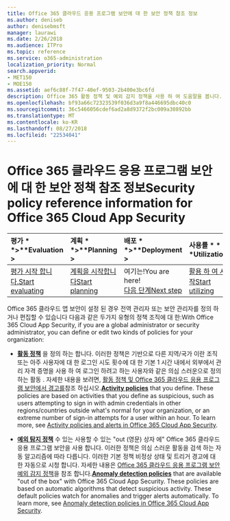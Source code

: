 ```yaml
---
title: Office 365 클라우드 응용 프로그램 보안에 대 한 보안 정책 참조 정보
ms.author: deniseb
author: denisebmsft
manager: laurawi
ms.date: 2/26/2018
ms.audience: ITPro
ms.topic: reference
ms.service: o365-administration
localization_priority: Normal
search.appverid:
- MET150
- MOE150
ms.assetid: aef6c88f-7f47-40ef-9503-2b400e3bc6fd
description: Office 365 활동 정책 및 예외 감지 정책을 사용 하 여 도움말을 봅니다.
ms.openlocfilehash: bf93a66c72323539f036d3a9f8a446695dbc40c0
ms.sourcegitcommit: 36c5466056cdef6ad2a8d9372f2bc009a30892bb
ms.translationtype: MT
ms.contentlocale: ko-KR
ms.lasthandoff: 08/27/2018
ms.locfileid: "22534041"
---
```

# <a name="security-policy-reference-information-for-office-365-cloud-app-security"></a><span data-ttu-id="2e455-103">Office 365 클라우드 응용 프로그램 보안에 대 한 보안 정책 참조 정보</span><span class="sxs-lookup"><span data-stu-id="2e455-103">Security policy reference information for Office 365 Cloud App Security</span></span>
  
|<span data-ttu-id="2e455-104">평가 * *\>**</span><span class="sxs-lookup"><span data-stu-id="2e455-104">****Evaluation** \>**</span></span>|<span data-ttu-id="2e455-105">계획 * *\>**</span><span class="sxs-lookup"><span data-stu-id="2e455-105">****Planning** \>**</span></span>|<span data-ttu-id="2e455-106">배포 * *\>**</span><span class="sxs-lookup"><span data-stu-id="2e455-106">****Deployment** \>**</span></span>|<span data-ttu-id="2e455-107">사용률 \* \* \*</span><span class="sxs-lookup"><span data-stu-id="2e455-107">****Utilization****</span></span>|
|:-----|:-----|:-----|:-----|
|[<span data-ttu-id="2e455-108">평가 시작 합니다.</span><span class="sxs-lookup"><span data-stu-id="2e455-108">Start evaluating</span></span>](office-365-cas-overview.md) <br/> |[<span data-ttu-id="2e455-109">계획을 시작합니다</span><span class="sxs-lookup"><span data-stu-id="2e455-109">Start planning</span></span>](get-ready-for-office-365-cas.md) <br/> |<span data-ttu-id="2e455-110">여기는!</span><span class="sxs-lookup"><span data-stu-id="2e455-110">You are here!</span></span>  <br/> [<span data-ttu-id="2e455-111">다음 단계</span><span class="sxs-lookup"><span data-stu-id="2e455-111">Next step</span></span>](review-office-365-cas-alerts.md) <br/> |[<span data-ttu-id="2e455-112">활용 하 여 시작</span><span class="sxs-lookup"><span data-stu-id="2e455-112">Start utilizing</span></span>](utilization-activities-for-ocas.md) <br/> |
   
<span data-ttu-id="2e455-113">Office 365 클라우드 앱 보안이 설정 된 경우 전역 관리자 또는 보안 관리자를 정의 하거나 편집할 수 있습니다 다음과 같은 두가지 유형의 정책 조직에 대 한:</span><span class="sxs-lookup"><span data-stu-id="2e455-113">With Office 365 Cloud App Security, if you are a global administrator or security administrator, you can define or edit two kinds of policies for your organization:</span></span>
  
- <span data-ttu-id="2e455-p101">**[활동 정책](activity-policies-and-alerts.md)** 을 정의 하는 합니다. 이러한 정책은 기반으로 다른 지역/국가 이란 조직 또는 아주 사용자에 대 한 로그인 시도 횟수에 대 한 기본 1 시간 내에서 외부에서 관리 자격 증명을 사용 하 여 로그인 하려고 하는 사용자와 같은 의심 스러운으로 정의 하는 활동 . 자세한 내용을 보려면, [활동 정책 및 Office 365 클라우드 응용 프로그램 보안에서 경고를](activity-policies-and-alerts.md)참조 하십시오.</span><span class="sxs-lookup"><span data-stu-id="2e455-p101">**[Activity policies](activity-policies-and-alerts.md)** that you define. These policies are based on activities that you define as suspicious, such as users attempting to sign in with admin credentials in other regions/countries outside what's normal for your organization, or an extreme number of sign-in attempts for a user within an hour. To learn more, see [Activity policies and alerts in Office 365 Cloud App Security](activity-policies-and-alerts.md).</span></span>
    
- <span data-ttu-id="2e455-p102">**[예외 탐지 정책](anomaly-detection-policies-in-ocas.md)** 수 있는 사용할 수 있는 "out (영문) 상자 에" Office 365 클라우드 응용 프로그램 보안을 사용 합니다. 이러한 정책은 의심 스러운 활동을 검색 하는 자동 알고리즘에 따라 다릅니다. 이러한 기본 정책 비정상 상태 및 트리거 경고에 대 한 자동으로 시청 합니다. 자세한 내용은 [Office 365 클라우드 응용 프로그램 보안 예외 감지 정책](anomaly-detection-policies-in-ocas.md)을 참조 합니다.</span><span class="sxs-lookup"><span data-stu-id="2e455-p102">**[Anomaly detection policies](anomaly-detection-policies-in-ocas.md)** that are available "out of the box" with Office 365 Cloud App Security. These policies are based on automatic algorithms that detect suspicious activity. These default policies watch for anomalies and trigger alerts automatically. To learn more, see [Anomaly detection policies in Office 365 Cloud App Security](anomaly-detection-policies-in-ocas.md).</span></span>
    

